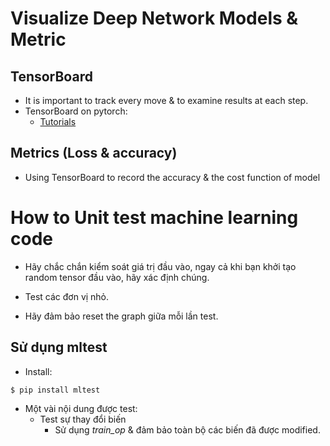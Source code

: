 # Visualize Deep Network Models & Metric 

## TensorBoard
+ It is important to track every move & to examine results at each step.
+ TensorBoard on pytorch:
    - [Tutorials](https://pytorch.org/tutorials/intermediate/tensorboard_tutorial.html)

## Metrics (Loss & accuracy)

+ Using TensorBoard to record the accuracy & the cost function of model


# How to Unit test machine learning code

+ Hãy chắc chắn kiểm soát giá trị đầu vào, ngay cả khi bạn khởi tạo random tensor đầu vào, hãy xác định chúng.

+ Test các đơn vị nhỏ.

+ Hãy đảm bảo reset the graph giữa mỗi lần test.

## Sử dụng mltest 

+ Install: 
```
$ pip install mltest
```

+ Một vài nội dung được test:
    - Test sự thay đổi biến 
        - Sử dụng *train_op* & đảm bảo toàn bộ các biến đã được modified.
    
